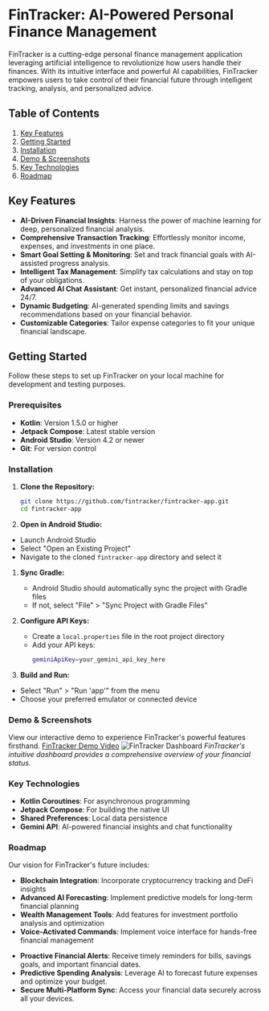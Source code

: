 # FinTracker: AI-Powered Personal Finance Management

FinTracker is a cutting-edge personal finance management application leveraging artificial intelligence to revolutionize how users handle their finances. With its intuitive interface and powerful AI capabilities, FinTracker empowers users to take control of their financial future through intelligent tracking, analysis, and personalized advice.

## Table of Contents

1. [Key Features](#key-features)
2. [Getting Started](#getting-started)
3. [Installation](#installation)
4. [Demo & Screenshots](#demo--screenshots)
5. [Key Technologies](#key-technologies)
6. [Roadmap](#roadmap)

## Key Features

- **AI-Driven Financial Insights**: Harness the power of machine learning for deep, personalized financial analysis.
- **Comprehensive Transaction Tracking**: Effortlessly monitor income, expenses, and investments in one place.
- **Smart Goal Setting & Monitoring**: Set and track financial goals with AI-assisted progress analysis.
- **Intelligent Tax Management**: Simplify tax calculations and stay on top of your obligations.
- **Advanced AI Chat Assistant**: Get instant, personalized financial advice 24/7.
- **Dynamic Budgeting**: AI-generated spending limits and savings recommendations based on your financial behavior.
- **Customizable Categories**: Tailor expense categories to fit your unique financial landscape.

## Getting Started

Follow these steps to set up FinTracker on your local machine for development and testing purposes.

### Prerequisites

- **Kotlin**: Version 1.5.0 or higher
- **Jetpack Compose**: Latest stable version
- **Android Studio**: Version 4.2 or newer
- **Git**: For version control

### Installation

1. **Clone the Repository:**
   ```bash
   git clone https://github.com/fintracker/fintracker-app.git
   cd fintracker-app
   
2. **Open in Android Studio:**

* Launch Android Studio
* Select "Open an Existing Project"
* Navigate to the cloned `fintracker-app` directory and select it

1. **Sync Gradle:**
   * Android Studio should automatically sync the project with Gradle files
   * If not, select "File" > "Sync Project with Gradle Files"

2. **Configure API Keys:**
   * Create a `local.properties` file in the root project directory
   * Add your API keys:
     ```bash
     geminiApiKey=your_gemini_api_key_here
3. **Build and Run:**
* Select "Run" > "Run 'app'" from the menu
* Choose your preferred emulator or connected device

### Demo & Screenshots

View our interactive demo to experience FinTracker's powerful features firsthand.
[FinTracker Demo Video](https://drive.google.com/file/d/1tZSUV4n3dCrsbyvhTxaZ4sBEBTpCVu-U/view?usp=drivesdk)
![FinTracker Dashboard](https://raw.githubusercontent.com/7Collector/FinTracker/main/Screenshot_2024-08-26-11-29-25-045_seven.collector.fintracker.jpg)
*FinTracker's intuitive dashboard provides a comprehensive overview of your financial status.*
### Key Technologies

* **Kotlin Coroutines**: For asynchronous programming
* **Jetpack Compose**: For building the native UI
* **Shared Preferences**: Local data persistence
* **Gemini API**: AI-powered financial insights and chat functionality

### Roadmap

Our vision for FinTracker's future includes:

* **Blockchain Integration**: Incorporate cryptocurrency tracking and DeFi insights
* **Advanced AI Forecasting**: Implement predictive models for long-term financial planning
* **Wealth Management Tools**: Add features for investment portfolio analysis and optimization
* **Voice-Activated Commands**: Implement voice interface for hands-free financial management
- **Proactive Financial Alerts**: Receive timely reminders for bills, savings goals, and important financial dates.
- **Predictive Spending Analysis**: Leverage AI to forecast future expenses and optimize your budget.
- **Secure Multi-Platform Sync**: Access your financial data securely across all your devices.
